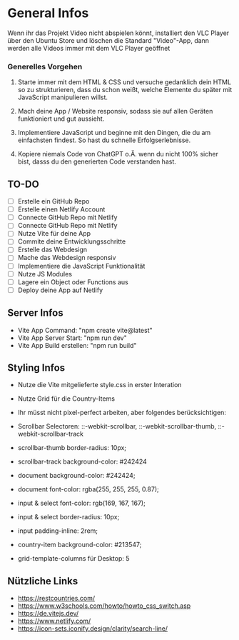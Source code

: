 # General Infos

Wenn ihr das Projekt Video nicht abspielen könnt, installiert
den VLC Player über den Ubuntu Store und löschen die Standard
"Video"-App, dann werden alle Videos immer mit dem VLC Player
geöffnet

### Generelles Vorgehen

1. Starte immer mit dem HTML & CSS und versuche gedanklich
   dein HTML so zu strukturieren, dass du schon weißt, welche
   Elemente du später mit JavaScript manipulieren willst.

2. Mach deine App / Website responsiv, sodass sie auf allen
   Geräten funktioniert und gut aussieht.

3. Implementiere JavaScript und beginne mit den Dingen, die
   du am einfachsten findest. So hast du schnelle Erfolgserlebnisse.

4. Kopiere niemals Code von ChatGPT o.Ä. wenn du nicht 100%
   sicher bist, dasss du den generierten Code verstanden hast.

## TO-DO

-   [ ] Erstelle ein GitHub Repo
-   [ ] Erstelle einen Netlify Account
-   [ ] Connecte GitHub Repo mit Netlify
-   [ ] Connecte GitHub Repo mit Netlify
-   [ ] Nutze Vite für deine App
-   [ ] Commite deine Entwicklungsschritte
-   [ ] Erstelle das Webdesign
-   [ ] Mache das Webdesign responsiv
-   [ ] Implementiere die JavaScript Funktionalität
-   [ ] Nutze JS Modules
-   [ ] Lagere ein Object oder Functions aus
-   [ ] Deploy deine App auf Netlify

## Server Infos

-   Vite App Command: "npm create vite@latest"
-   Vite App Server Start: "npm run dev"
-   Vite App Build erstellen: "npm run build"

## Styling Infos

-   Nutze die Vite mitgelieferte style.css in erster Interation
-   Nutze Grid für die Country-Items
-   Ihr müsst nicht pixel-perfect arbeiten, aber folgendes berücksichtigen:

-   Scrollbar Selectoren: ::-webkit-scrollbar, ::-webkit-scrollbar-thumb, ::-webkit-scrollbar-track

-   scrollbar-thumb border-radius: 10px;
-   scrollbar-track background-color: #242424

-   document background-color: #242424;
-   document font-color: rgba(255, 255, 255, 0.87);

-   input & select font-color: rgb(169, 167, 167);
-   input & select border-radius: 10px;
-   input padding-inline: 2rem;

-   country-item background-color: #213547;
-   grid-template-columns für Desktop: 5

## Nützliche Links

-   https://restcountries.com/
-   https://www.w3schools.com/howto/howto_css_switch.asp
-   https://de.vitejs.dev/
-   https://www.netlify.com/
-   https://icon-sets.iconify.design/clarity/search-line/
